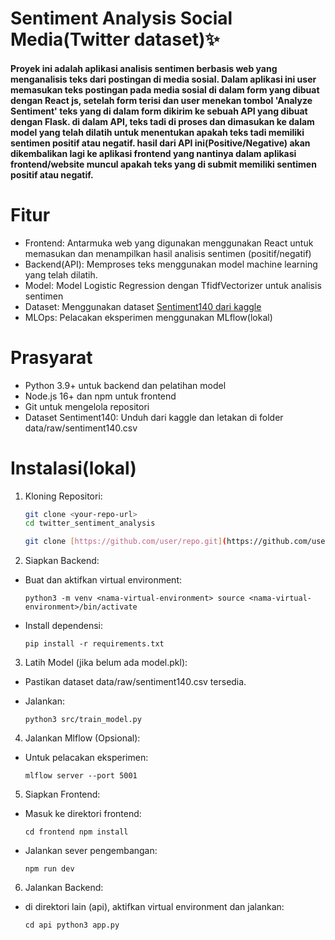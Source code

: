 # **Sentiment Analysis Social Media(Twitter dataset)✨**

#### Proyek ini adalah aplikasi analisis sentimen berbasis web yang menganalisis teks dari postingan di media sosial. Dalam aplikasi ini user memasukan teks postingan pada media sosial di dalam form yang dibuat dengan React js, setelah form terisi dan user menekan tombol 'Analyze Sentiment' teks yang di dalam form dikirim ke sebuah API yang dibuat dengan Flask. di dalam API, teks tadi di proses dan dimasukan ke dalam model yang telah dilatih untuk menentukan apakah teks tadi memiliki sentimen positif atau negatif. hasil dari API ini(Positive/Negative) akan dikembalikan lagi ke aplikasi frontend yang nantinya dalam aplikasi frontend/website muncul apakah teks yang di submit memiliki sentimen positif atau negatif.

# **Fitur**

- Frontend: Antarmuka web yang digunakan menggunakan React untuk memasukan dan menampilkan hasil analisis sentimen (positif/negatif)
- Backend(API): Memproses teks menggunakan model machine learning yang telah dilatih.
- Model: Model Logistic Regression dengan TfidfVectorizer untuk analisis sentimen
- Dataset: Menggunakan dataset [Sentiment140 dari kaggle](https://www.kaggle.com/datasets/kazanova/sentiment140)
- MLOps: Pelacakan eksperimen menggunakan MLflow(lokal)

# **Prasyarat**

- Python 3.9+ untuk backend dan pelatihan model
- Node.js 16+ dan npm untuk frontend
- Git untuk mengelola repositori
- Dataset Sentiment140: Unduh dari kaggle dan letakan di folder data/raw/sentiment140.csv

# **Instalasi(lokal)**

1. Kloning Repositori:

   ```bash
   git clone <your-repo-url>
   cd twitter_sentiment_analysis
   ```

   ```bash
   git clone [https://github.com/user/repo.git](https://github.com/user/repo.git)
   ```

2. Siapkan Backend:

- Buat dan aktifkan virtual environment:

  `python3 -m venv <nama-virtual-environment>
source <nama-virtual-environment>/bin/activate`

- Install dependensi:

  `pip install -r requirements.txt`

3. Latih Model (jika belum ada model.pkl):

- Pastikan dataset data/raw/sentiment140.csv tersedia.
- Jalankan:

  `python3 src/train_model.py`

4. Jalankan Mlflow (Opsional):

- Untuk pelacakan eksperimen:

  `mlflow server --port 5001`

5. Siapkan Frontend:

- Masuk ke direktori frontend:

  `cd frontend
npm install`

- Jalankan sever pengembangan:

  `npm run dev`

6. Jalankan Backend:

- di direktori lain (api), aktifkan virtual environment dan jalankan:

  `cd api
python3 app.py`
